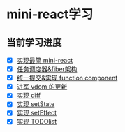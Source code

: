 # mini-react学习



## 当前学习进度
- [x] [实现最简 mini-react](./01/README.md)
- [x] [任务调度器&fiber架构](./02/README.md)
- [x] [统一提交&实现 function component](./03/README.md)
- [x] [进军 vdom 的更新](./04/README.md)
- [x] [实现 diff](./05/README.md)
- [x] [实现 setState](./06-useState/README.md)
- [x] [实现 setEffect](./07-useEffect/README.md)
- [x] [实现 TODOlist](./08-todo/README.md)
